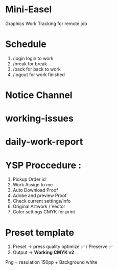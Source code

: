 # Mini-Easel
Graphics Work Tracking for remote job

# Schedule 
1. /login login to work
2. /break for break
3. /back for back to work
4. /logout for work finished

# Notice Channel
# working-issues
# daily-work-report

# YSP Proccedure : 
1. Pickup Order id
2. Work Assign to me 
3. Auto Download Proof
4. Adobe and preview Proof
5. Check current settings/info
6. Original Artwork / Vector
7. Color settings CMYK for print

# Preset template 
1. Preset -> press quality optimize ✅ / Preserve ✅ 
2. Output -> **Working CMYK v2**

Png = resulation 150pp + Background white

